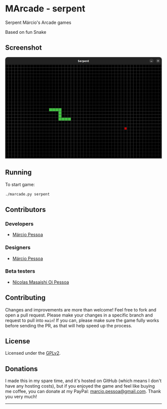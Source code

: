# MArcade - serpent

Serpent Márcio's Arcade games

Based on fun Snake

## Screenshot

![serpent](../Screenshots/serpent.png)

<!-- ## Videos

Watch on [YouTube]. -->

## Running

To start game:

``` bash
./marcade.py serpent
```

## Contributors

### Developers

- [Márcio Pessoa](https://github.com/marcio-pessoa)

### Designers

- [Márcio Pessoa](https://github.com/marcio-pessoa)

### Beta testers

- [Nícolas Masaishi Oi Pessoa](https://github.com/masaishi-pessoa)

## Contributing

Changes and improvements are more than welcome! Feel free to fork and open a pull request. Please make your changes in a specific branch and request to pull into `main`! If you can, please make sure the game fully works before sending the PR, as that will help speed up the process.

## License

Licensed under the [GPLv2](LICENSE).

## Donations

I made this in my spare time, and it's hosted on GitHub (which means I don't have any hosting costs), but if you enjoyed the game and feel like buying me coffee, you can donate at my PayPal: <marcio.pessoa@gmail.com>. Thank you very much!

---
<!-- [YouTube]: https://youtu.be/T_esCvHf8K4 -->
